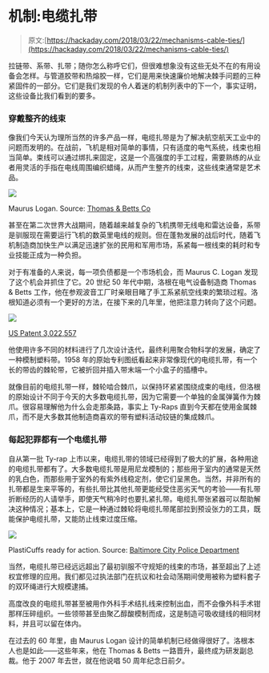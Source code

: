# 机制:电缆扎带

> 原文:[https://hackaday.com/2018/03/22/mechanisms-cable-ties/](https://hackaday.com/2018/03/22/mechanisms-cable-ties/)

拉链带、系带、扎带；随你怎么称呼它们，但很难想象没有这些无处不在的有用设备会怎样。与管道胶带和热熔胶一样，它们是用来快速廉价地解决棘手问题的三种紧固件的一部分。它们是我们发现的令人着迷的机制列表中的下一个，事实证明，这些设备比我们看到的要多。

### 穿戴整齐的线束

像我们今天认为理所当然的许多产品一样，电缆扎带是为了解决航空航天工业中的问题而发明的。在战前，飞机是相对简单的事情，只有适度的电气系统，线束也相当简单。束线可以通过绑扎来固定，这是一个高强度的手工过程，需要熟练的从业者用灵活的手指在电线周围编织蜡绳，从而产生整齐的线束，这些线束通常是艺术品。

[![](../Images/f5ceee9a27fc5bbd8ad356f4e064a527.png)](https://hackaday.com/wp-content/uploads/2018/02/tyrap2.jpg)

Maurus Logan. Source: [Thomas & Betts Co](http://www.tnb.com/pub/index.php)

甚至在第二次世界大战期间，随着越来越复杂的飞机携带无线电和雷达设备，系带是驯服现在需要运行飞机的数英里电线的规则。但在蓬勃发展的战后时代，随着飞机制造商加快生产以满足迅速扩张的民用和军用市场，系紧每一根线束的耗时和专业技能正成为一种负担。

对于有准备的人来说，每一项负债都是一个市场机会，而 Maurus C. Logan 发现了这个机会并抓住了它。20 世纪 50 年代中期，洛根在电气设备制造商 Thomas & Betts 工作，他在参观波音工厂时亲眼目睹了手工系紧航空线束的繁琐过程。洛根知道必须有一个更好的方法，在接下来的几年里，他把注意力转向了这个问题。

[![](../Images/75007c9e7590918d5ca053478b4eaa57.png)](https://hackaday.com/wp-content/uploads/2018/02/cable-ties.png)

[US Patent 3,022,557](https://patents.google.com/patent/US3022557)

他使用许多不同的材料进行了几次设计迭代，最终利用聚合物科学的发展，确定了一种模制塑料带。1958 年的原始专利图纸看起来非常像现代的电缆扎带，有一个长的带齿的棘轮带，它被折回并插入带末端一个小盒子的插槽中。

就像目前的电缆扎带一样，棘轮啮合棘爪，以保持环紧紧围绕成束的电线，但洛根的原始设计不同于今天的大多数电缆扎带，因为它需要一个单独的金属弹簧作为棘爪。很容易理解他为什么会走那条路，事实上 Ty-Raps 直到今天都在使用金属棘爪，而不是大多数其他制造商喜欢的带有塑料活动铰链的集成棘爪。

### 每起犯罪都有一个电缆扎带

自从第一批 Ty-rap 上市以来，电缆扎带的领域已经得到了极大的扩展，各种用途的电缆扎带都有了。大多数电缆扎带是用尼龙模制的；那些用于室内的通常是天然的乳白色，而那些用于室外的有紫外线稳定剂，使它们呈黑色。当然，并非所有的扎带都是生来平等的，有些扎带比其他扎带更能经受住恶劣天气的考验——有扎带折断经历的人请举手，即使天气稍冷时也要扎紧扎带。电缆扎带张紧器可以帮助解决这种情况；基本上，它是一种通过棘轮将电缆扎带尾部拉到预设张力的工具，既能保护电缆扎带，又能防止线束过度压缩。

[![](../Images/60fa9e1f68b9875c1af63c9af8e6fa18.png)](https://hackaday.com/wp-content/uploads/2018/02/rnc-109.jpg)

PlastiCuffs ready for action. Source: [Baltimore City Police Department](https://baltimorecitypolicehistory.com/handcuffs-restraints)

当然，电缆扎带已经远远超出了最初驯服不守规矩的线束的市场，甚至超出了上述权宜修理的应用。我们都见过执法部门在抗议和社会动荡期间使用被称为塑料套子的双环绳进行大规模逮捕。

高度改良的电缆扎带甚至被用作外科手术结扎线来控制出血，而不会像外科手术钳那样压碎组织。一些领带甚至由聚乙醇酸模制而成，这是制造可吸收缝线的相同材料，并且可以留在体内。

在过去的 60 年里，由 Maurus Logan 设计的简单机制已经做得很好了。洛根本人也是如此——这些年来，他在 Thomas & Betts 一路晋升，最终成为研发副总裁。他于 2007 年去世，就在他说唱 50 周年纪念日前夕。
